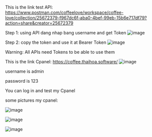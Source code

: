 This is the link test API: https://www.postman.com/coffeelove/workspace/coffee-love/collection/25672379-f967dc6f-aba0-4bef-99eb-15b6e717df79?action=share&creator=25672379

Step 1: using API dang nhap bang username and get Token 
![image](https://github.com/kurousagi110/CoffeeServer/assets/110773925/a08e33f4-84ee-4d78-93f2-d7505d1511a3)



Step 2: copy the token and use it at Bearer Token
![image](https://github.com/kurousagi110/CoffeeServer/assets/110773925/4ae6d993-d198-4860-b7ee-042d40c37473)

Warning: All APIs need Tokens to be able to use them



This is the link Cpanel: https://coffee.thaihoa.software/
![image](https://github.com/kurousagi110/CoffeeServer/assets/110773925/286e6f50-7f9e-4dee-ac1d-285027873ecd)

username is admin

password is 123

You can log in and test my Cpanel

some pictures my cpanel: 

![image](https://github.com/kurousagi110/CoffeeServer/assets/110773925/0a16ee2e-244c-43de-b06d-2ad1c102cf3f)

![image](https://github.com/kurousagi110/CoffeeServer/assets/110773925/ff0b9a9a-21e8-45e5-a96a-5a01c253eb9e)

![image](https://github.com/kurousagi110/CoffeeServer/assets/110773925/59c7b61c-21ae-4011-b303-53d84ce3333d)

